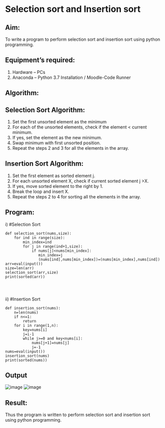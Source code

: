 # Selection sort and Insertion sort
## Aim:
To write a program to perform selection sort and insertion sort using python programming.
## Equipment’s required:
1.	Hardware – PCs
2.	Anaconda – Python 3.7 Installation / Moodle-Code Runner
## Algorithm:
## Selection Sort Algorithm:
1.	Set the first unsorted element as the minimum
2.	For each of the unsorted elements, check if the element < current minimum.
3.	If yes, set the element as the new minimum.
4.	Swap minimum with first unsorted position.
5.	Repeat the steps 2 and 3 for all the elements in the array.
## Insertion Sort Algorithm:
1.	Set the first element as sorted element j.
2.	For each unsorted element X, check if current sorted element j >X.
3.	If yes, move sorted element to the right by 1.
4.	Break the loop and insert X.
5.	Repeat the steps 2 to 4 for sorting all the elements in the array.
## Program:
i)	#Selection Sort
```
def selection_sort(nums,size):
    for ind in range(size):
        min_index=ind
        for j in range(ind+1,size):
            if nums[j]<nums[min_index]:
               min_index=j
               (nums[ind],nums[min_index])=(nums[min_index],nums[ind])
arr=eval(input())
size=len(arr)
selection_sort(arr,size)
print(sorted(arr))  




```
ii)	#Insertion Sort
```
def insertion_sort(nums):
    n=len(nums)
    if n<=1:
        return 
    for i in range(1,n):
        key=nums[i]
        j=i-1
        while j>=0 and key<nums[i]:
            nums[j+1]=nums[j]
            j=-1
nums=eval(input())
insertion_sort(nums)
print(sorted(nums))  

```

## Output
![image](https://github.com/Neethiventhan123/Sorting-Algorithm/assets/148514848/6c97f49e-8f23-43c1-92f5-da607c9a305b)
![image](https://github.com/Neethiventhan123/Sorting-Algorithm/assets/148514848/9ebbff36-bcaf-48cf-9857-c38749e2639d)



## Result:
Thus the program is written to perform selection sort and insertion sort using python programming.
